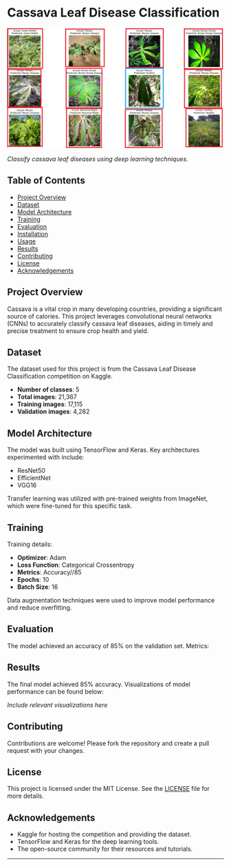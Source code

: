 # Cassava Leaf Disease Classification

![Cassava Leaf Disease Classification](https://github.com/samy-migwi/Detect_cassava_diesease_using_computer_vision/blob/main/data/thumbnail.png?raw=true)

*Classify cassava leaf diseases using deep learning techniques.*

## Table of Contents
- [Project Overview](#project-overview)
- [Dataset](#dataset)
- [Model Architecture](#model-architecture)
- [Training](#training)
- [Evaluation](#evaluation)
- [Installation](#installation)
- [Usage](#usage)
- [Results](#results)
- [Contributing](#contributing)
- [License](#license)
- [Acknowledgements](#acknowledgements)

## Project Overview
Cassava is a vital crop in many developing countries, providing a significant source of calories. This project leverages convolutional neural networks (CNNs) to accurately classify cassava leaf diseases, aiding in timely and precise treatment to ensure crop health and yield.

## Dataset
The dataset used for this project is from the Cassava Leaf Disease Classification competition on Kaggle.

- **Number of classes**: 5
- **Total images**: 21,367
- **Training images**: 17,115
- **Validation images**: 4,282

## Model Architecture
The model was built using TensorFlow and Keras. Key architectures experimented with include:

- ResNet50
- EfficientNet
- VGG16

Transfer learning was utilized with pre-trained weights from ImageNet, which were fine-tuned for this specific task.

## Training
Training details:

- **Optimizer**: Adam
- **Loss Function**: Categorical Crossentropy
- **Metrics**: Accuracy//85
- **Epochs**: 10
- **Batch Size**: 16

Data augmentation techniques were used to improve model performance and reduce overfitting.

## Evaluation
The model achieved an accuracy of 85% on the validation set. Metrics:

## Results
The final model achieved 85% accuracy. Visualizations of model performance can be found below:

*Include relevant visualizations here*

## Contributing
Contributions are welcome! Please fork the repository and create a pull request with your changes.

## License
This project is licensed under the MIT License. See the [LICENSE](LICENSE) file for more details.

## Acknowledgements
- Kaggle for hosting the competition and providing the dataset.
- TensorFlow and Keras for the deep learning tools.
- The open-source community for their resources and tutorials.

---
